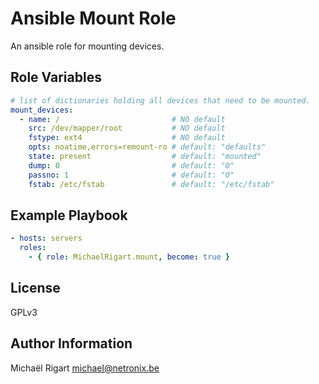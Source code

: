Ansible Mount Role
==================

An ansible role for mounting devices.

Role Variables
--------------

```yaml
# list of dictionaries holding all devices that need to be mounted.
mount_devices:
  - name: /                         # NO default
    src: /dev/mapper/root           # NO default
    fstype: ext4                    # NO default
    opts: noatime,errors=remount-ro # default: "defaults"
    state: present                  # default: "mounted"
    dump: 0                         # default: "0"
    passno: 1                       # default: "0"
    fstab: /etc/fstab               # default: "/etc/fstab"
```

Example Playbook
----------------

```yaml
- hosts: servers
  roles:
    - { role: MichaelRigart.mount, become: true }
```

License
-------

GPLv3

Author Information
------------------

Michaël Rigart <michael@netronix.be>
